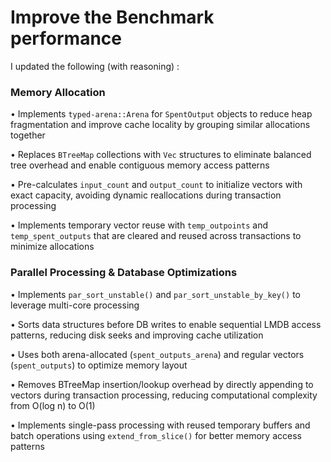 # Improve the Benchmark performance

I updated the following (with reasoning) :

### Memory Allocation

• Implements `typed-arena::Arena` for `SpentOutput` objects to reduce heap fragmentation and improve cache locality by grouping similar allocations together

• Replaces `BTreeMap` collections with `Vec` structures to eliminate balanced tree overhead and enable contiguous memory access patterns

• Pre-calculates `input_count` and `output_count` to initialize vectors with exact capacity, avoiding dynamic reallocations during transaction processing

• Implements temporary vector reuse with `temp_outpoints` and `temp_spent_outputs` that are cleared and reused across transactions to minimize allocations


### Parallel Processing & Database Optimizations

• Implements `par_sort_unstable()` and `par_sort_unstable_by_key()` to leverage multi-core processing

• Sorts data structures before DB writes to enable sequential LMDB access patterns, reducing disk seeks and improving cache utilization

• Uses both arena-allocated (`spent_outputs_arena`) and regular vectors (`spent_outputs`) to optimize memory layout

• Removes BTreeMap insertion/lookup overhead by directly appending to vectors during transaction processing, reducing computational complexity from O(log n) to O(1)

• Implements single-pass processing with reused temporary buffers and batch operations using `extend_from_slice()` for better memory access patterns